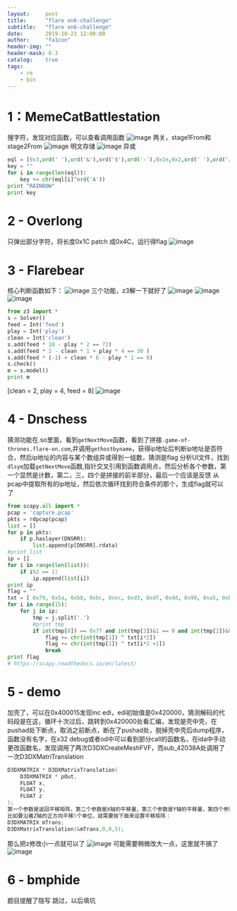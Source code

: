 ```yaml
---
layout:     post
title:      "flare on6-challenge"
subtitle:   "flare on6-challenge"
date:       2019-10-23 12:00:00
author:     "fa1con"
header-img: ""
header-mask: 0.3
catalog:    true
tags:
    - re
    - bin
---
```

# 1：MemeCatBattlestation
搜字符，发现对应函数，可以查看调用函数
![image](/picture/1.png)
两关，stage1From和stage2From
![image](/picture/3.png)
明文存储
![image](/picture/2.png)
异或
```python
eql = [0x3,ord(' '),ord('&'),ord('$'),ord('-'),0x1e,0x2,ord(' '),ord('/'),ord('/'),ord('.'),ord('/')]
key = ""
for i in range(len(eql)):
    key += chr(eql[i]^ord('A'))
print "RAINBOW"
print key
```
# 2 - Overlong
只弹出部分字符，将长度0x1C patch 成0x4C，运行得flag
![image](/picture/4.png)

# 3 - Flarebear
核心判断函数如下：
![image](/picture/5.png)
三个功能，z3解一下就好了
![image](/picture/6.png)
![image](/picture/7.png)
![image](/picture/8.png)
```python
from z3 import *
s = Solver()
feed = Int('feed')
play = Int('play')
clean = Int('clean')
s.add(feed * 10 - play * 2 == 72)
s.add(feed * 2 - clean * 1 + play * 4 == 30 )
s.add(feed * (-1) + clean * 6 - play * 1 == 0)
s.check()
m = s.model()
print m
```
[clean = 2, play = 4, feed = 8]
![image](/picture/9.png)

# 4 - Dnschess
猜测功能在.so里面，看到`getNextMove`函数，看到了拼接`.game-of-thrones.flare-on.com`,并调用`gethostbyname`，获得ip地址后判断ip地址是否符合，然后ip地址的内容与某个数组异或得到一组数，猜测是flag
分析UI文件，找到`dlsym`加载`getNextMove`函数,指针交叉引用到函数调用点，然后分析各个参数，第一个显然是计数，第二，三，四个是拼接的前半部分，最后一个应该是反馈
从pcap中提取所有的ip地址，然后依次循环找到符合条件的那个，生成flag就可以了
```python
from scapy.all import *
pcap = 'capture.pcap'
pkts = rdpcap(pcap)
list = []
for p in pkts:
    if p.haslayer(DNSRR):
        list.append(p[DNSRR].rdata)
#print list
ip = []
for i in range(len(list)):
    if i%2 == 1:
        ip.append(list[i])
print ip
flag = ""
txt = [ 0x79, 0x5a, 0xb8, 0xbc, 0xec, 0xd3, 0xdf, 0xdd, 0x99, 0xa5, 0xb6, 0xac, 0x15, 0x36, 0x85, 0x8d, 0x9, 0x8, 0x77, 0x52, 0x4d, 0x71, 0x54, 0x7d, 0xa7, 0xa7, 0x8, 0x16, 0xfd, 0xd7 ]
for i in range(15):
    for j in ip:
        tmp = j.split('.')
        #print tmp
        if int(tmp[0]) == 0x7f and int(tmp[3])&1 == 0 and int(tmp[2])&0xf == i:
            flag += chr(int(tmp[1]) ^ txt[i*2])
            flag += chr(int(tmp[1]) ^ txt[i*2 +1])
            break
print flag
# https://scapy.readthedocs.io/en/latest/
```

# 5 - demo
加壳了，可以在0x400015发现inc edi，edi初始值是0x420000，猜测解码的代码段是在这，循环十次过后，跳转到0x420000处看汇编，发现是壳中壳，在pushad处下断点，取消之前断点，断在了pushad处，脱掉壳中壳后dump程序，函数没有名字，在x32 debug或者od中可以看到部分call的函数名，在ida中手动更改函数名，发现调用了两次D3DXCreateMeshFVF，而sub_42038A处调用了一次D3DXMatriTranslation
```c
D3DXMATRIX * D3DXMatrixTranslation(
    D3DXMATRIX * pOut,
    FLOAT x,
    FLOAT y,
    FLOAT z
);
第一个参数是返回平移矩阵，第二个参数是X轴的平移量，第三个参数是Y轴的平移量，第四个参数是Z轴的平移量。
比如要沿着Z轴的正方向平移5个单位，就需要按下面来设置平移矩阵：
D3DXMATRIX mTrans;
D3DXMatrixTranslation(&mTrans,0,0,5);
```
那么把z修改小一点就可以了
![image](/picture/10.png)
可能需要稍微改大一点，这里就不搞了
![image](/picture/11.png)

# 6 - bmphide
题目提醒了隐写
跳过，以后填坑